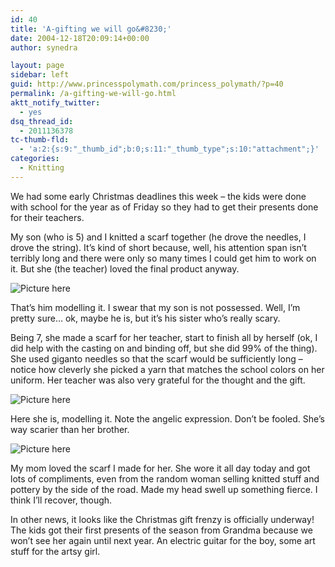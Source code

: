 ```yaml
---
id: 40
title: 'A-gifting we will go&#8230;'
date: 2004-12-18T20:09:14+00:00
author: synedra

layout: page
sidebar: left
guid: http://www.princesspolymath.com/princess_polymath/?p=40
permalink: /a-gifting-we-will-go.html
aktt_notify_twitter:
  - yes
dsq_thread_id:
  - 2011136378
tc-thumb-fld:
  - 'a:2:{s:9:"_thumb_id";b:0;s:11:"_thumb_type";s:10:"attachment";}'
categories:
  - Knitting
---
```

We had some early Christmas deadlines this week &#8211; the kids were done with school for the year as of Friday so they had to get their presents done for their teachers.
  
My son (who is 5) and I knitted a scarf together (he drove the needles, I drove the string). It&#8217;s kind of short because, well, his attention span isn&#8217;t terribly long and there were only so many times I could get him to work on it. But she (the teacher) loved the final product anyway.
  
![Picture here](http://www.perlgoddess.com/blog/images/devscarf.jpg)
  
That&#8217;s him modelling it. I swear that my son is not possessed. Well, I&#8217;m pretty sure&#8230; ok, maybe he is, but it&#8217;s his sister who&#8217;s really scary.
  
Being 7, she made a scarf for her teacher, start to finish all by herself (ok, I did help with the casting on and binding off, but she did 99% of the thing). She used giganto needles so that the scarf would be sufficiently long &#8211; notice how cleverly she picked a yarn that matches the school colors on her uniform. Her teacher was also very grateful for the thought and the gift.
  
![Picture here](http://www.perlgoddess.com/blog/images/vicscarf.jpg)
  
Here she is, modelling it. Note the angelic expression. Don&#8217;t be fooled. She&#8217;s way scarier than her brother.
  
![Picture here](http://www.perlgoddess.com/blog/images/momwscarf.jpg)
  
My mom loved the scarf I made for her. She wore it all day today and got lots of compliments, even from the random woman selling knitted stuff and pottery by the side of the road. Made my head swell up something fierce. I think I&#8217;ll recover, though.
  
In other news, it looks like the Christmas gift frenzy is officially underway! The kids got their first presents of the season from Grandma because we won&#8217;t see her again until next year. An electric guitar for the boy, some art stuff for the artsy girl.